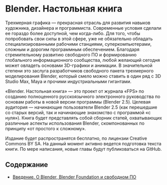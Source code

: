 # Blender. Настольная книга
Трехмерная графика — прекрасная отрасль для развития навыков художника, дизайнера и программиста. 
Современные условия сделали ее гораздо более доступной, чем когда-либо. Для того, чтобы попробовать 
свои силы в этой сфере, уже не обязательно обладать специализированными рабочими станциями, суперкомпьютерами, 
сложным и дорогим программным обеспечением. Благодаря стремительному развитию свободного ПО и формированию 
глобального информационного сообщества, любой желающий сегодня может овладеть основами 3D-графики и анимации. 
В значительной степени это заслуга разработчиков свободного пакета трехмерного моделирования Blender, 
который смело можно ставить в один ряд с 3D Studio Max, Maya и прочими индустриальными гигантами.

«Blender. Настольная книга» — это проект от журнала «FPS» по созданию полноценного русскоязычного 
электронного руководства по основам работы в новой версии программы (Blender 2.5). Целевая аудитория — 
начинающие пользователи Blender 2.5 (как перешедшие со старых версий, так и начинающие знакомство с 
программой «с нуля»). Книга будет представлять собой сборник статей, охватывающих различные аспекты 
использования Blender, скомпонованных по принципу «от простого к сложному».

Издание будет распространятся бесплатно, по лицензии Creative Commons BY SA. 
На данный момент активно ведется подготовка текста книги. По мере написания, новые главы будут 
публиковаться на GitHub.

## Содержание
* [Введение. О Blender, Blender Foundation и свободном ПО](about-blender)
